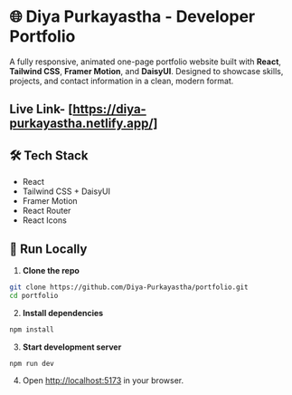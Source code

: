 # 🌐 Diya Purkayastha - Developer Portfolio

A fully responsive, animated one-page portfolio website built with **React**, **Tailwind CSS**, **Framer Motion**, and **DaisyUI**. Designed to showcase skills, projects, and contact information in a clean, modern format.

## Live Link- [https://diya-purkayastha.netlify.app/]

## 🛠 Tech Stack

- React
- Tailwind CSS + DaisyUI
- Framer Motion
- React Router
- React Icons



## 🧪 Run Locally

1. **Clone the repo**  
```bash
git clone https://github.com/Diya-Purkayastha/portfolio.git
cd portfolio
````

2. **Install dependencies**

```bash
npm install
```

3. **Start development server**

```bash
npm run dev
```

4. Open [http://localhost:5173](http://localhost:5173) in your browser.










